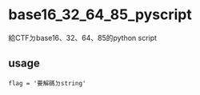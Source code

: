 # base16_32_64_85_pyscript
給CTFㄉbase16、32、64、85的python script

## usage
```python=25
flag = '要解碼ㄉstring'
```
